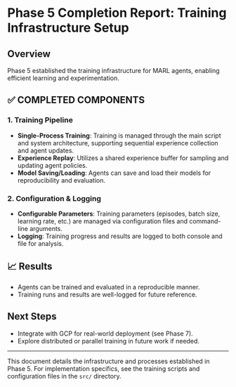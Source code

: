 # Phase 5 Completion Report: Training Infrastructure Setup

## Overview

Phase 5 established the training infrastructure for MARL agents, enabling efficient learning and experimentation.

## ✅ COMPLETED COMPONENTS

### 1. Training Pipeline
- **Single-Process Training**: Training is managed through the main script and system architecture, supporting sequential experience collection and agent updates.
- **Experience Replay**: Utilizes a shared experience buffer for sampling and updating agent policies.
- **Model Saving/Loading**: Agents can save and load their models for reproducibility and evaluation.

### 2. Configuration & Logging
- **Configurable Parameters**: Training parameters (episodes, batch size, learning rate, etc.) are managed via configuration files and command-line arguments.
- **Logging**: Training progress and results are logged to both console and file for analysis.

## 📈 Results
- Agents can be trained and evaluated in a reproducible manner.
- Training runs and results are well-logged for future reference.

## Next Steps
- Integrate with GCP for real-world deployment (see Phase 7).
- Explore distributed or parallel training in future work if needed.

---

This document details the infrastructure and processes established in Phase 5. For implementation specifics, see the training scripts and configuration files in the `src/` directory.
